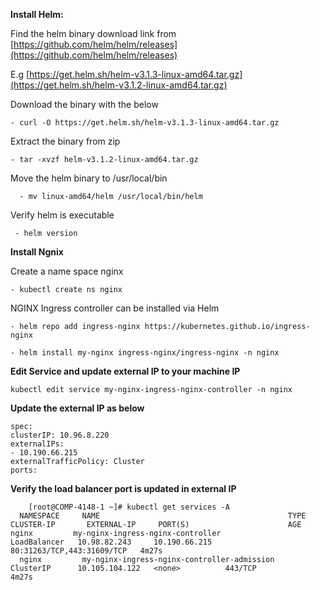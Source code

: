 **Install Helm:** 

  Find the helm binary download link from [https://github.com/helm/helm/releases](https://github.com/helm/helm/releases)
  
  E.g [https://get.helm.sh/helm-v3.1.3-linux-amd64.tar.gz](https://get.helm.sh/helm-v3.1.2-linux-amd64.tar.gz)
   
  Download the binary with the below 
  
    - curl -O https://get.helm.sh/helm-v3.1.3-linux-amd64.tar.gz
  
  Extract the binary from zip
    
    - tar -xvzf helm-v3.1.2-linux-amd64.tar.gz
  
  Move the helm binary to /usr/local/bin
    
      - mv linux-amd64/helm /usr/local/bin/helm
  
  Verify helm is executable
  
     - helm version
  
 **Install Ngnix** 
 
 Create a name space nginx 
  
    - kubectl create ns nginx 

  NGINX Ingress controller can be installed via Helm

    - helm repo add ingress-nginx https://kubernetes.github.io/ingress-nginx 
  
    - helm install my-nginx ingress-nginx/ingress-nginx -n nginx


**Edit Service and update external IP to your machine IP**
  
    kubectl edit service my-nginx-ingress-nginx-controller -n nginx
  
 **Update the external IP as below**

    spec:
    clusterIP: 10.96.8.220
    externalIPs:
    - 10.190.66.215
    externalTrafficPolicy: Cluster
    ports:

   **Verify the  load balancer port is updated in external IP**
   
        [root@COMP-4148-1 ~]# kubectl get services -A
      NAMESPACE     NAME                                          TYPE           CLUSTER-IP       EXTERNAL-IP     PORT(S)                      AGE
    nginx         my-nginx-ingress-nginx-controller             LoadBalancer   10.98.82.243     10.190.66.215   80:31263/TCP,443:31609/TCP   4m27s
      nginx         my-nginx-ingress-nginx-controller-admission   ClusterIP      10.105.104.122   <none>          443/TCP                      4m27s

      
